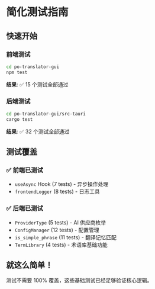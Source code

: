 # 简化测试指南

## 快速开始

### 前端测试
```bash
cd po-translator-gui
npm test
```
**结果**: ✅ 15 个测试全部通过

### 后端测试
```bash
cd po-translator-gui/src-tauri
cargo test
```
**结果**: ✅ 32 个测试全部通过

## 测试覆盖

### ✅ 前端已测试
- `useAsync` Hook (7 tests) - 异步操作处理
- `frontendLogger` (8 tests) - 日志工具

### ✅ 后端已测试  
- `ProviderType` (5 tests) - AI 供应商枚举
- `ConfigManager` (12 tests) - 配置管理
- `is_simple_phrase` (11 tests) - 翻译记忆匹配
- `TermLibrary` (4 tests) - 术语库基础功能

## 就这么简单！

测试不需要 100% 覆盖，这些基础测试已经足够验证核心逻辑。

